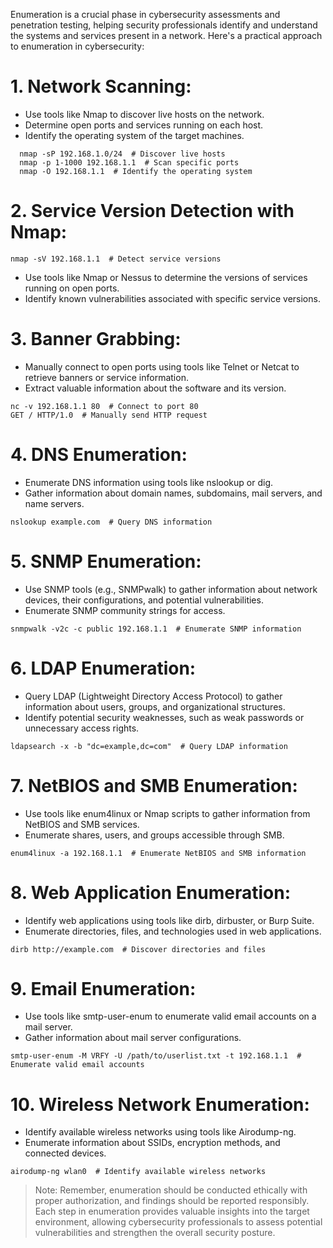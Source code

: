 Enumeration is a crucial phase in cybersecurity assessments and penetration testing, helping security professionals identify and understand the systems and services present in a network. Here's a practical approach to enumeration in cybersecurity:

# 1. Network Scanning:
- Use tools like Nmap to discover live hosts on the network.
- Determine open ports and services running on each host.
- Identify the operating system of the target machines.
  
```
  nmap -sP 192.168.1.0/24  # Discover live hosts
  nmap -p 1-1000 192.168.1.1  # Scan specific ports
  nmap -O 192.168.1.1  # Identify the operating system
```

# 2. Service Version Detection with Nmap:

```
nmap -sV 192.168.1.1  # Detect service versions
```
- Use tools like Nmap or Nessus to determine the versions of services running on open ports.
- Identify known vulnerabilities associated with specific service versions.

# 3. Banner Grabbing:
- Manually connect to open ports using tools like Telnet or Netcat to retrieve banners or service information.
- Extract valuable information about the software and its version.

```
nc -v 192.168.1.1 80  # Connect to port 80
GET / HTTP/1.0  # Manually send HTTP request
```

# 4. DNS Enumeration:
- Enumerate DNS information using tools like nslookup or dig.
- Gather information about domain names, subdomains, mail servers, and name servers.

```
nslookup example.com  # Query DNS information
```

# 5. SNMP Enumeration:
- Use SNMP tools (e.g., SNMPwalk) to gather information about network devices, their configurations, and potential vulnerabilities.
- Enumerate SNMP community strings for access.

```
snmpwalk -v2c -c public 192.168.1.1  # Enumerate SNMP information
```
# 6. LDAP Enumeration:
- Query LDAP (Lightweight Directory Access Protocol) to gather information about users, groups, and organizational structures.
- Identify potential security weaknesses, such as weak passwords or unnecessary access rights.

```
ldapsearch -x -b "dc=example,dc=com"  # Query LDAP information
```

# 7. NetBIOS and SMB Enumeration:
- Use tools like enum4linux or Nmap scripts to gather information from NetBIOS and SMB services.
- Enumerate shares, users, and groups accessible through SMB.

```
enum4linux -a 192.168.1.1  # Enumerate NetBIOS and SMB information
```

# 8. Web Application Enumeration:
- Identify web applications using tools like dirb, dirbuster, or Burp Suite.
- Enumerate directories, files, and technologies used in web applications.

```
dirb http://example.com  # Discover directories and files
```

# 9. Email Enumeration:
- Use tools like smtp-user-enum to enumerate valid email accounts on a mail server.
- Gather information about mail server configurations.

```
smtp-user-enum -M VRFY -U /path/to/userlist.txt -t 192.168.1.1  # Enumerate valid email accounts
```

# 10. Wireless Network Enumeration:
- Identify available wireless networks using tools like Airodump-ng.
- Enumerate information about SSIDs, encryption methods, and connected devices.

```
airodump-ng wlan0  # Identify available wireless networks
```

> Note: Remember, enumeration should be conducted ethically with proper authorization, and findings should be reported responsibly. Each step in enumeration provides valuable insights into the target environment, allowing cybersecurity professionals to assess potential vulnerabilities and strengthen the overall security posture.
